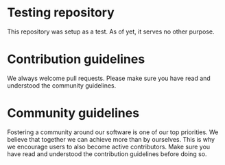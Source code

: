 # Testing repository
This repository was setup as a test.
As of yet, it serves no other purpose.

# Contribution guidelines
We always welcome pull requests.
Please make sure you have read and understood the community guidelines.

# Community guidelines
Fostering a community around our software is one of our top priorities.
We believe that together we can achieve more than by ourselves.
This is why we encourage users to also become active contributors.
Make sure you have read and understood the contribution guidelines before doing so.
